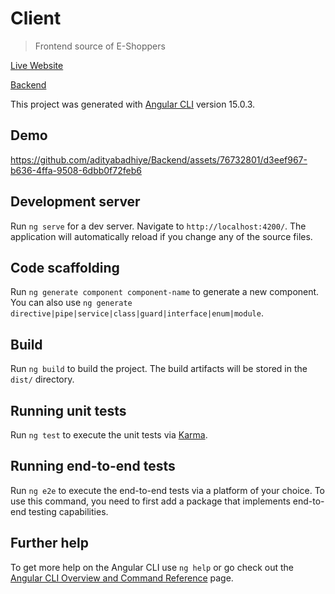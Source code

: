 # Client

> Frontend source of E-Shoppers

[Live Website](https://www.eshoppers.me/) 

[Backend](https://github.com/adityabadhiye/backend)

This project was generated with [Angular CLI](https://github.com/angular/angular-cli) version 15.0.3.

## Demo

https://github.com/adityabadhiye/Backend/assets/76732801/d3eef967-b636-4ffa-9508-6dbb0f72feb6

## Development server

Run `ng serve` for a dev server. Navigate to `http://localhost:4200/`. The application will automatically reload if you change any of the source files.

## Code scaffolding

Run `ng generate component component-name` to generate a new component. You can also use `ng generate directive|pipe|service|class|guard|interface|enum|module`.

## Build

Run `ng build` to build the project. The build artifacts will be stored in the `dist/` directory.

## Running unit tests

Run `ng test` to execute the unit tests via [Karma](https://karma-runner.github.io).

## Running end-to-end tests

Run `ng e2e` to execute the end-to-end tests via a platform of your choice. To use this command, you need to first add a package that implements end-to-end testing capabilities.

## Further help

To get more help on the Angular CLI use `ng help` or go check out the [Angular CLI Overview and Command Reference](https://angular.io/cli) page.
